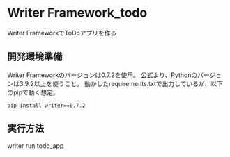# Writer Framework_todo
Writer FrameworkでToDoアプリを作る

## 開発環境準備
Writer Frameworkのバージョンは0.7.2を使用。
[公式](https://dev.writer.com/framework/quickstart)より、Pythonのバージョンは3.9.2以上を使うこと。
動かしたrequirements.txtで出力しているが、以下のpipで動く想定。
```
pip install writer==0.7.2
```

## 実行方法
writer run todo_app